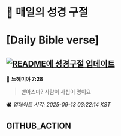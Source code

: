 # 🙏 매일의 성경 구절
# [Daily Bible verse]
## [![README에 성경구절 업데이트](https://github.com/DONGSUKA/first_test/actions/workflows/update-readme-bible.yml/badge.svg)](https://github.com/DONGSUKA/first_test/actions/workflows/update-readme-bible.yml)
<!-- START_BIBLE_VERSE -->
📖 **느헤미야 7:28**
> 벧아스마? 사람이 사십이 명이요

🕊️ _업데이트 시각: 2025-09-13 03:22:14 KST_
  <!-- END_BIBLE_VERSE -->
## GITHUB_ACTION
